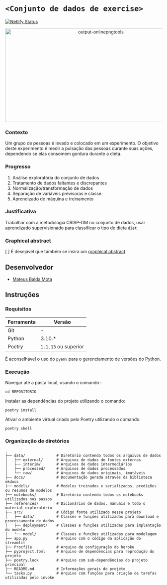 # `<Conjunto de dados de exercise>`

[![Netlify Status](https://api.netlify.com/api/v1/badges/04ce011c-a1fd-4085-a2db-e7d2ab4aaf9e/deploy-status)](https://app.netlify.com/sites/dainty-froyo-9ce610/deploys)

<p align="center">
  <img src="https://github.com/matt-balda/avanti-bootcamp-cdd/assets/94808306/ceef18cb-e425-4f8b-84fa-82642b53c419" alt="output-onlinepngtools" width="600" height="300"/>
</p>

### Contexto

Um grupo de pessoas é levado e colocado em um experimento. O objetivo deste experimento é medir a pulsação das pessoas durante suas ações, dependendo se elas consomem gordura durante a dieta.

### Progresso

1. Análise exploratória do conjunto de dados
2. Tratamento de dados faltantes e discrepantes
3. Normalização/transformação de dados
4. Separação de variáveis previsoras e classe
5. Aprendizado de máquina e treinamento

### Justificativa

Trabalhar com a metodologia CRISP-DM no conjunto de dados, usar aprendizado supervisionado para classificar o tipo de dieta `diet`

### Graphical abstract

[ ]  É desejável que também se insira um [graphical abstract](https://www.elsevier.com/authors/tools-and-resources/visual-abstract).

## Desenvolvedor

- [Mateus Balda Mota](https://github.com/matt-balda)

## Instruções

### Requisitos

| Ferramenta | Versão                |
| ---------- | ---------------------- |
| Git        | -                      |
| Python     | 3.10.*                 |
| Poetry     | `1.1.13` ou superior |

É aconselhável o uso do `pyenv` para o gerenciamento de versões do Python.

### Execução

Navegar até a pasta local, usando o comando :

```
cd REPOSITORIO
```

Instalar as dependências do projeto utilizando o comando:

```
poetry install
```

Ativar o ambiente virtual criado pelo Poetry utilizando o comando:

```
poetry shell
```

### Organização de diretórios

```
.
├── data/              # Diretório contendo todos os arquivos de dados
│   ├── external/      # Arquivos de dados de fontes externas
│   ├── interim/       # Arquivos de dados intermediários
│   ├── processed/     # Arquivos de dados processados
│   └── raw/           # Arquivos de dados originais, imutáveis
├── docs/              # Documentação gerada através da biblioteca mkdocs
├── models/            # Modelos treinados e serializados, predições ou resumos de modelos
├── notebooks/         # Diretório contendo todos os notebooks utilizados nos passos
├── references/        # Dicionários de dados, manuais e todo o material exploratório
├── src/               # Código fonte utilizado nesse projeto
│   ├── data/          # Classes e funções utilizadas para download e processamento de dados
│   ├── deployment/    # Classes e funções utilizadas para implantação do modelo
│   └── model/         # Classes e funções utilizadas para modelagem
├── app.py             # Arquivo com o código da aplicação do streamlit
├── Procfile           # Arquivo de configuração do heroku
├── pyproject.toml     # Arquivo de dependências para reprodução do projeto
├── poetry.lock        # Arquivo com sub-dependências do projeto principal
├── README.md          # Informações gerais do projeto
└── tasks.py           # Arquivo com funções para criação de tarefas utilizadas pelo invoke

```

